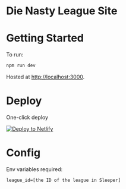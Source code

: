 # Die Nasty League Site

# Getting Started

To run:
```bash
npm run dev
```

Hosted at [http://localhost:3000](http://localhost:3000).

# Deploy

One-click deploy

[![Deploy to Netlify](https://www.netlify.com/img/deploy/button.svg)](https://app.netlify.com/start/deploy?repository=https://github.com/christytc10/die-nasty&utm_source=github&utm_medium=nextstarter-cs&utm_campaign=devex-cs)


# Config

Env variables required:

```
league_id=[the ID of the league in Sleeper]
```